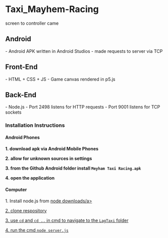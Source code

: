 # Taxi_Mayhem-Racing
screen to controller came




<h2>Android</h2>
- Android APK written in Android Studios
- made requests to server via TCP

<h2>Front-End</h2>
- HTML + CSS + JS
- Game canvas rendered in p5.js 

<h2>Back-End</h2>
- Node.js 
- Port 2498 listens for HTTP requests
- Port 9001 listens for TCP sockets


<h3>Installation Instructions</h3>
<h4>Android Phones<h4>
  <p>1. download apk via Android Mobile Phones</p>
  <p>2. allow for unknown sources in settings</p>
  <p>3. from the Github Android folder install <code>Meyham Taxi Racing.apk</code></p>
  <p>4. open the application</p>


<h4>Computer</h4>
  <p>1. Install node.js from <a href = "https://nodejs.org/en/download/">node downloads/a></p>
  <p>2. clone respository</p>
  <p>3. use <code>cd</code> and <code>cd ..</code> in cmd to navigate to the <code>LagTaxi</code> folder</p>
  <p>4. run the cmd <code>node server.js</code>
